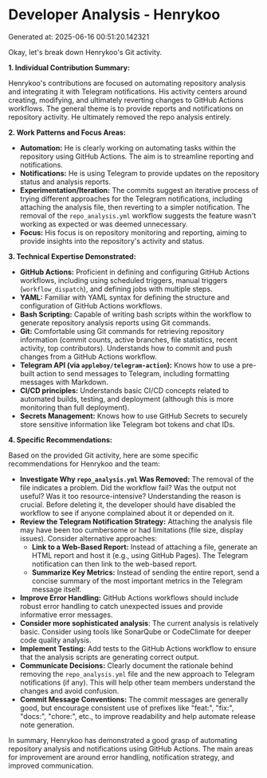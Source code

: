 # Developer Analysis - Henrykoo
Generated at: 2025-06-16 00:51:20.142321

Okay, let's break down Henrykoo's Git activity.

**1. Individual Contribution Summary:**

Henrykoo's contributions are focused on automating repository analysis and integrating it with Telegram notifications.  His activity centers around creating, modifying, and ultimately reverting changes to GitHub Actions workflows.  The general theme is to provide reports and notifications on repository activity. He ultimately removed the repo analysis entirely.

**2. Work Patterns and Focus Areas:**

*   **Automation:**  He is clearly working on automating tasks within the repository using GitHub Actions. The aim is to streamline reporting and notifications.
*   **Notifications:** He is using Telegram to provide updates on the repository status and analysis reports.
*   **Experimentation/Iteration:** The commits suggest an iterative process of trying different approaches for the Telegram notifications, including attaching the analysis file, then reverting to a simpler notification.  The removal of the `repo_analysis.yml` workflow suggests the feature wasn't working as expected or was deemed unnecessary.
*   **Focus:** His focus is on repository monitoring and reporting, aiming to provide insights into the repository's activity and status.

**3. Technical Expertise Demonstrated:**

*   **GitHub Actions:** Proficient in defining and configuring GitHub Actions workflows, including using scheduled triggers, manual triggers (`workflow_dispatch`), and defining jobs with multiple steps.
*   **YAML:** Familiar with YAML syntax for defining the structure and configuration of GitHub Actions workflows.
*   **Bash Scripting:**  Capable of writing bash scripts within the workflow to generate repository analysis reports using Git commands.
*   **Git:** Comfortable using Git commands for retrieving repository information (commit counts, active branches, file statistics, recent activity, top contributors).  Understands how to commit and push changes from a GitHub Actions workflow.
*   **Telegram API (via `appleboy/telegram-action`):** Knows how to use a pre-built action to send messages to Telegram, including formatting messages with Markdown.
*   **CI/CD principles:** Understands basic CI/CD concepts related to automated builds, testing, and deployment (although this is more monitoring than full deployment).
*   **Secrets Management:** Knows how to use GitHub Secrets to securely store sensitive information like Telegram bot tokens and chat IDs.

**4. Specific Recommendations:**

Based on the provided Git activity, here are some specific recommendations for Henrykoo and the team:

*   **Investigate Why `repo_analysis.yml` Was Removed:**  The removal of the file indicates a problem.  Did the workflow fail? Was the output not useful? Was it too resource-intensive? Understanding the reason is crucial. Before deleting it, the developer should have disabled the workflow to see if anyone complained about it or depended on it.
*   **Review the Telegram Notification Strategy:** Attaching the analysis file may have been too cumbersome or had limitations (file size, display issues). Consider alternative approaches:
    *   **Link to a Web-Based Report:**  Instead of attaching a file, generate an HTML report and host it (e.g., using GitHub Pages). The Telegram notification can then link to the web-based report.
    *   **Summarize Key Metrics:** Instead of sending the entire report, send a concise summary of the most important metrics in the Telegram message itself.
*   **Improve Error Handling:**  GitHub Actions workflows should include robust error handling to catch unexpected issues and provide informative error messages.
*   **Consider more sophisticated analysis**: The current analysis is relatively basic. Consider using tools like SonarQube or CodeClimate for deeper code quality analysis.
*   **Implement Testing:**  Add tests to the GitHub Actions workflow to ensure that the analysis scripts are generating correct output.
*   **Communicate Decisions:** Clearly document the rationale behind removing the `repo_analysis.yml` file and the new approach to Telegram notifications (if any). This will help other team members understand the changes and avoid confusion.
* **Commit Message Conventions:**  The commit messages are generally good, but encourage consistent use of prefixes like "feat:", "fix:", "docs:", "chore:", etc., to improve readability and help automate release note generation.

In summary, Henrykoo has demonstrated a good grasp of automating repository analysis and notifications using GitHub Actions. The main areas for improvement are around error handling, notification strategy, and improved communication.
